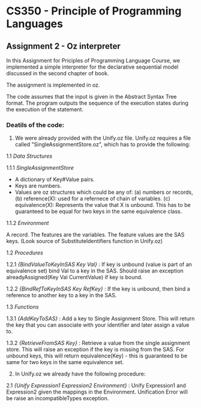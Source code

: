CS350 - Principle of Programming Languages
=========================================
Assignment 2 - Oz interpreter
-----------------------------

In this Assignment for Priciples of Programming Language Course, we implemented a simple interpreter for the declarative sequential model discussed in the second chapter of book.

The assignment is implemented in oz.

The code assumes that the input is given in the Abstract Syntax Tree format.
The program outputs the sequence of the execution states during the execution of the statement.

### Deatils of the code:

1. We were already provided with the Unify.oz file. Unify.oz requires a file called "SingleAssignmentStore.oz", which has to provide the following:

1.1 *Data Structures* 

1.1.1 *SingleAssignmentStore*

- A dictionary of Key#Value pairs. 
- Keys are numbers. 
- Values are oz structures which could be any of:
  (a) numbers or records,
  (b) reference(X): used for a refernece of chain of variables.
  (c) equivalence(X): Represents the value that X is unbound. This has to be guaranteed to be equal for two keys in the same equivalence class.

1.1.2 *Environment*

A record. The features are the variables. The feature values are the SAS keys. (Look source of SubstituteIdentifiers function in Unify.oz)

1.2 *Procedures*

1.2.1 *{BindValueToKeyInSAS Key Val}* : If key is unbound (value is part of an equivalence set) bind Val to a key in the SAS. Should raise an exception alreadyAssigned(Key Val CurrentValue) if key is bound.

1.2.2 *{BindRefToKeyInSAS Key RefKey}* : If the key is unbound, then bind a reference to another key to a key in the SAS.

1.3 *Functions*

1.3.1 *{AddKeyToSAS}* : Add a key to Single Assignment Store. This will return the key that you can associate with your identifier and later assign a value to.

1.3.2 *{RetrieveFromSAS Key}* : Retrieve a value from the single assignment store. This will raise an exception if the key is missing from the SAS. For unbound keys, this will return equivalence(Key) - this is guaranteed to be same for two keys in the same equivalence set.

2. In Unify.oz we already have the following procedure:

2.1 *{Unify Expression1 Expression2 Environment}* : Unify Expression1 and Expression2 given the mappings in the Environment. Unification Error will be raise an incompatibleTypes exception.


